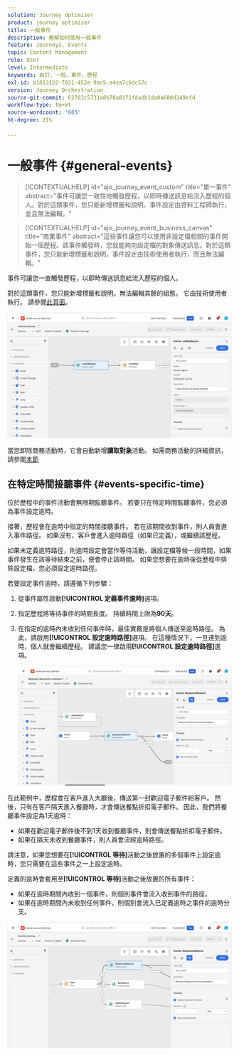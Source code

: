 ```yaml
---
solution: Journey Optimizer
product: journey optimizer
title: 一般事件
description: 瞭解如何使用一般事件
feature: Journeys, Events
topic: Content Management
role: User
level: Intermediate
keywords: 自訂，一般，事件，歷程
exl-id: b1813122-7031-452e-9ac5-a4ea7c6dc57c
version: Journey Orchestration
source-git-commit: 62783c5731a8b78a8171fdadb1da8a680d249efd
workflow-type: tm+mt
source-wordcount: '603'
ht-degree: 21%

---
```


# 一般事件 {#general-events}

>[!CONTEXTUALHELP]
>id="ajo_journey_event_custom"
>title="單一事件"
>abstract="事件可讓您一致性地觸發歷程，以即時傳送訊息給流入歷程的個人。對於這類事件，您只能新增標籤和說明。事件設定由資料工程師執行，並且無法編輯。"

>[!CONTEXTUALHELP]
>id="ajo_journey_event_business_canvas"
>title="商業事件"
>abstract="這些事件讓您可以使用非設定檔相關的事件開始一個歷程。該事件觸發時，您就能夠向設定檔的對象傳送訊息。對於這類事件，您只能新增標籤和說明。事件設定由技術使用者執行，而且無法編輯。"

事件可讓您一直觸發歷程，以即時傳送訊息給流入歷程的個人。

對於這類事件，您只能新增標籤和說明。無法編輯其餘的組態。 它由技術使用者執行。 請參閱[此頁面](../event/about-events.md)。

![](assets/general-events.png)

當您卸除商務活動時，它會自動新增&#x200B;**讀取對象**&#x200B;活動。 如需商務活動的詳細資訊，請參閱[本節](../event/about-events.md)

## 在特定時間接聽事件 {#events-specific-time}

位於歷程中的事件活動會無限期監聽事件。 若要只在特定時間監聽事件，您必須為事件設定逾時。

接著，歷程會在逾時中指定的時間接聽事件。 若在該期間收到事件，則人員會進入事件路徑。 如果沒有，客戶會進入逾時路徑（如果已定義），或繼續該歷程。

如果未定義逾時路徑，則逾時設定會當作等待活動，讓設定檔等候一段時間，如果事件發生在該等待結束之前，便會停止該時間。 如果您想要在逾時後從歷程中排除設定檔，您必須設定逾時路徑。

若要設定事件逾時，請遵循下列步驟：

1. 從事件屬性啟動&#x200B;**[!UICONTROL 定義事件逾時]**&#x200B;選項。

1. 指定歷程將等待事件的時間長度。 持續時間上限為&#x200B;**90天**。

1. 在指定的逾時內未收到任何事件時，最佳實務是將個人傳送至逾時路徑。 為此，請啟用&#x200B;**[!UICONTROL 設定逾時路徑]**&#x200B;選項。 在這種情況下，一旦達到逾時，個人就會繼續歷程。 建議您一律啟用&#x200B;**[!UICONTROL 設定逾時路徑]**&#x200B;選項。

   ![](assets/event-timeout.png)

在此範例中，歷程會在客戶進入大廳後，傳送第一封歡迎電子郵件給客戶。 然後，只有在客戶隔天進入餐廳時，才會傳送餐點折扣電子郵件。 因此，我們將餐廳事件設定為1天逾時：

* 如果在歡迎電子郵件後不到1天收到餐廳事件，則會傳送餐點折扣電子郵件。
* 如果在隔天未收到餐廳事件，則人員會流經逾時路徑。

請注意，如果您想要在&#x200B;**[!UICONTROL 等待]**&#x200B;活動之後放置的多個事件上設定逾時，您只需要在這些事件之一上設定逾時。

定義的逾時會套用至&#x200B;**[!UICONTROL 等待]**&#x200B;活動之後放置的所有事件：

* 如果在逾時期間內收到一個事件，則個別事件會流入收到事件的路徑。
* 如果在逾時期間內未收到任何事件，則個別會流入已定義逾時之事件的逾時分支。

![](assets/event-timeout-group.png)
